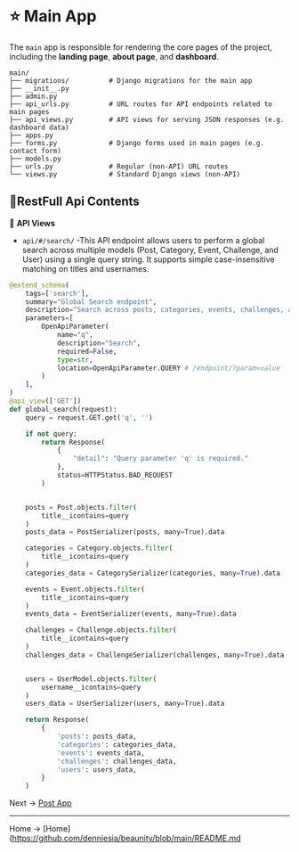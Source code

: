  # ⭐ Main App

The `main` app is responsible for rendering the core pages of the project, including the **landing page**,
**about page**, and **dashboard**.

````tree
main/
├── migrations/          # Django migrations for the main app
├── __init__.py
├── admin.py            
├── api_urls.py          # URL routes for API endpoints related to main pages  
├── api_views.py         # API views for serving JSON responses (e.g. dashboard data)   
├── apps.py               
├── forms.py             # Django forms used in main pages (e.g. contact form)
├── models.py                 
├── urls.py              # Regular (non-API) URL routes
└── views.py             # Standard Django views (non-API)
````


## 🌿RestFull Api Contents

🌻 **API Views**

- `api/#/search/`  -This API endpoint allows users to perform a global search across multiple models (Post, Category,
Event, Challenge, and User) using a single query string. It supports simple case-insensitive matching on titles and usernames.

````python
@extend_schema(
    tags=['search'],
    summary="Global Search endpoint",
    description="Search across posts, categories, events, challenges, and users by query string",
    parameters=[
        OpenApiParameter(
            name="q",
            description="Search",
            required=False,
            type=str,
            location=OpenApiParameter.QUERY # /endpoint/?param=value
        )
    ],
)
@api_view(['GET'])
def global_search(request):
    query = request.GET.get('q', '')

    if not query:
        return Response(
            {
                "detail": "Query parameter 'q' is required."
            },
            status=HTTPStatus.BAD_REQUEST
        )


    posts = Post.objects.filter(
        title__icontains=query
    )
    posts_data = PostSerializer(posts, many=True).data

    categories = Category.objects.filter(
        title__icontains=query
    )
    categories_data = CategorySerializer(categories, many=True).data

    events = Event.objects.filter(
        title__icontains=query
    )
    events_data = EventSerializer(events, many=True).data

    challenges = Challenge.objects.filter(
        title__icontains=query
    )
    challenges_data = ChallengeSerializer(challenges, many=True).data


    users = UserModel.objects.filter(
        username__icontains=query
    )
    users_data = UserSerializer(users, many=True).data

    return Response(
        {
            'posts': posts_data,
            'categories': categories_data,
            'events': events_data,
            'challenges': challenges_data,
            'users': users_data,
        }
    )
````

Next -> [Post App](https://github.com/denniesia/beaunity/blob/main/docs/project_structure/post_app.md)

--- 
Home -> [Home](https://github.com/denniesia/beaunity/blob/main/README.md
